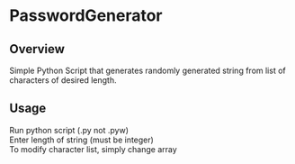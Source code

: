 # PasswordGenerator
## Overview
Simple Python Script that generates randomly generated string from list of characters of desired length.
## Usage
Run python script (.py not .pyw)    
Enter length of string (must be integer)   
To modify character list, simply change array     